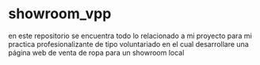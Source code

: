 # showroom_vpp
en este repositorio se encuentra todo lo relacionado a mi proyecto para mi practica profesionalizante de tipo voluntariado en el cual desarrollare una página web de venta de ropa para un showroom local 
